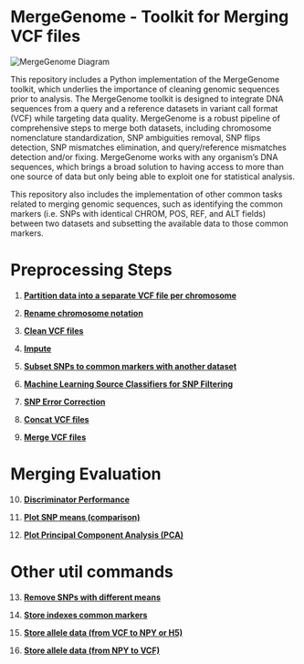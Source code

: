 # MergeGenome - Toolkit for Merging VCF files

![MergeGenome Diagram](https://github.com/AI-sandbox/merge-vcf-files/blob/main/figures/MergeGenome.png)

This repository includes a Python implementation of the MergeGenome toolkit, which underlies the importance of cleaning genomic sequences prior to analysis. The MergeGenome toolkit is designed to integrate DNA sequences from a query and a reference datasets in variant call format (VCF) while targeting data quality. MergeGenome is a robust pipeline of comprehensive steps to merge both datasets, including chromosome nomenclature standardization, SNP ambiguities removal, SNP flips detection, SNP mismatches elimination, and query/reference mismatches detection and/or fixing. MergeGenome works with any organism’s DNA sequences, which brings a broad solution to having access to more than one source of data but only being able to exploit one for statistical analysis.

This repository also includes the implementation of other common tasks related to merging genomic sequences, such as identifying the common markers (i.e. SNPs with identical CHROM, POS, REF, and ALT fields) between two datasets and subsetting the available data to those common markers.

# Preprocessing Steps

1. **[Partition data into a separate VCF file per chromosome](readmes/README_1_partition_into_separate_files.md)**

2. **[Rename chromosome notation](readmes/README_2_rename_chrom_notation.md)**

3. **[Clean VCF files](readmes/README_3_clean_vcf_files.md)**

4. **[Impute](readmes/README_4_impute.md)**

5. **[Subset SNPs to common markers with another dataset](readmes/README_5_snps_subsetting.md)**

6. **[Machine Learning Source Classifiers for SNP Filtering](readmes/README_6_ml_source_classifiers_for_snp_filtering.md)**

7. **[SNP Error Correction](readmes/README_7_snp_error_correction.md)**

8. **[Concat VCF files](readmes/README_8_concat_vcf_files.md)**

9. **[Merge VCF files](readmes/README_9_merge_vcf_files.md)**

# Merging Evaluation

10. **[Discriminator Performance](readmes/README_10_evaluate_with_discriminator.md)**

11. **[Plot SNP means (comparison)](readmes/README_11_evaluate_with_snp_means_plot.md)**

12. **[Plot Principal Component Analysis (PCA)](readmes/README_12_evaluate_with_pca_plots.md)**

# Other util commands

13. **[Remove SNPs with different means](readmes/README_13_remove_snps_different_means.md)**

14. **[Store indexes common markers](readmes/README_14_store_indexes_common_markers.md)**

15. **[Store allele data (from VCF to NPY or H5)](readmes/README_15_store_allele_data_npy_h5.md)**

16. **[Store allele data (from NPY to VCF)](readmes/README_16_store_allele_data_vcf.md)**
